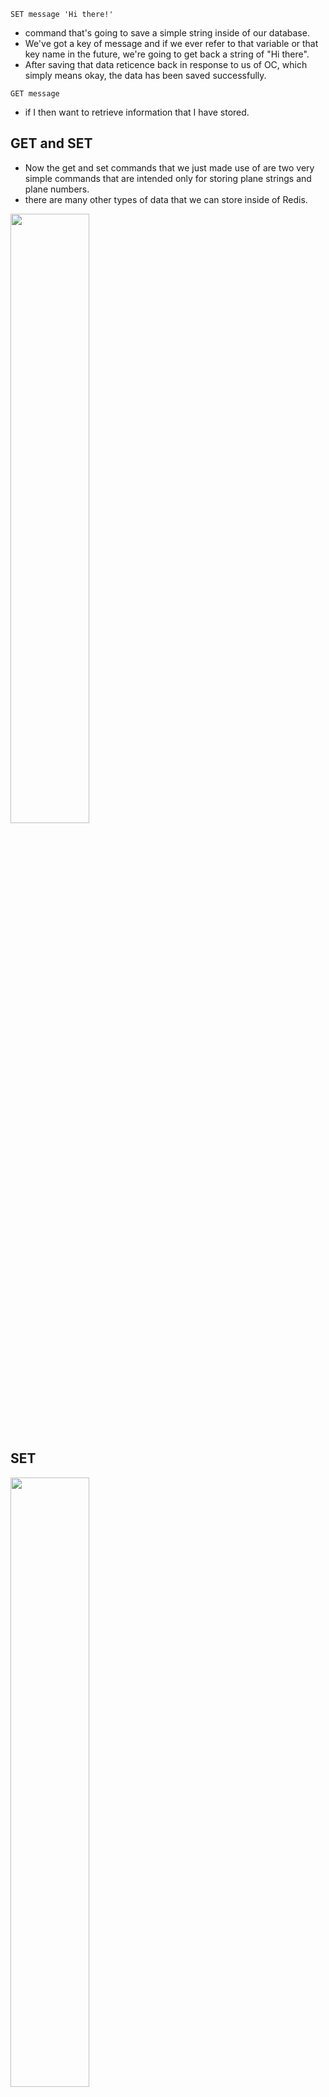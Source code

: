 `SET message 'Hi there!'`

- command that's going to save a simple string inside of our database.
- We've got a key of message and if we ever refer to that variable or that key name in the future, we're going to get back a string of "Hi there".
- After saving that data reticence back in response to us of OC, which simply means okay, the data has been saved successfully.

`GET message`

- if I then want to retrieve information that I have stored.

## GET and SET

- Now the get and set commands that we just made use of are two very simple commands that are intended only for storing plane strings and plane numbers.
- there are many other types of data that we can store inside of Redis.

[<img src="./pictures/data_types_redis.png" width="50%"/>](./pictures/data_types_redis.png)

## SET

[<img src="./pictures/set_command.png" width="50%"/>](./pictures/set_command.png)

`SET color red`

- returns ok

`SET color red`
`SET color green GET`

- returns last value red

[<img src="./pictures/set_xx.png" width="50%"/>](./pictures/set_xx.png)

`SET asdf 'sdfsfd ghjk' XX`

- returns null because `XX` means set this value only if the key already exists.

[<img src="./pictures/set_nx.png" width="50%"/>](./pictures/set_nx.png)

`SET color blue NX`

- returns null because `NX` means set this value only if the key doesn't already exists.

`SET color red EX 2`
`GET color`

- color key will expire in 2 seconds so if get within 2 seconds we will get the value

`GET color`

- If we get after 2 seconds then we will get null value.

- We just made use of the option EX. PX allows you to designate how long to wait in milliseconds. EXAT and PXAT allow to specify a date time. KEEPTTL means keep any expiration that has already been applied to this key.

- Redis was originally designed as a caching server. That means that it's going to keep around some amount of data for some period of time and then eventually just plain get rid of it when it's not needed anymore.

# News API redis example

[<img src="./pictures/news-api-redis-example.png" width="50%"/>](./pictures/news-api-redis-example.png)

- Well, assume that we get some request in for news headlines and we want to respond to this request as fast as we possibly can. So our API might decide to first see if the latest headlines are stored inside of Redis at this point. If No data inside of your whatsoever. As soon as the API sees that no data is available inside of Redis, it might fall back as a second choice to trying to get some data out of our traditional database, which in general is probably going to be much slower than using Redis.

- The API is going to get a copy of those latest headlines and send them back in response to whoever made that original request Simultaneously it might also store a copy of the latest headlines inside of Redis. When another request comes in for news headlines, the API might again check to see if the data is available in Redis. The API can take the data right here very, very quickly as it did not have to access the traditional database and immediately sent back a response right away.

- But the downside here is that we might not have anything available for any other part of our application to automatically update the headlines inside of Redis. Remember, Redis, all of its data has to be stored in memory. So we can't always just put all of our headlines in Redis because we might eventually run out of memory. But to get around that problem, we might decide to automatically delete this particular headline after it has not been accessed in any way in some number of seconds or milliseconds, maybe after 10 seconds passed.

# SET and SETEX

[<img src="./pictures/setex_vs_set.png" width="50%"/>](./pictures/setex_vs_set.png)

# SET and SETNX

[<img src="./pictures/set_vs_setnx.png" width="50%"/>](./pictures/set_vs_setnx.png)

# MSET can be used to set multitple key value pairs simultaneously.

`SETEX color 2 red`

`GET color`

- This will return null after 2 seconds

`MSET color red model toyota`
`GET color`
`GET model`

[<img src="./pictures/mset.png" width="50%"/>](./pictures/mset.png)

[<img src="./pictures/msetnx.png" width="50%"/>](./pictures/msetnx.png)

# MGET

[<img src="./pictures/msetnx.png" width="50%"/>](./pictures/mget.png)

# DEL

[<img src="./pictures/del.png" width="50%"/>](./pictures/del.png)

`DEL color`
`GET color`

- This will return null.

# GETRANGE

[<img src="./pictures/get_range.png" width="50%"/>](./pictures/get_range.png)

`GETRANGE model 0 2`

# SETRANGE

[<img src="./pictures/setrange.png" width="50%"/>](./pictures/setrange.png)

`GET model`

- This will return Toyota.

`SETRANGE model 2 blue`
`GET model`

- This will return toblue

# number commands

[<img src="./pictures/number_commands.png" width="50%"/>](./pictures/number_commands.png)

[<img src="./pictures/numbers_redis.png" width="50%"/>](./pictures/numbers_redis.png)

- Internally, Redis is going to store that number as a string of 20. That's a string right there inside of Redis. It is understood to be a string. When we try to retrieve that value. So if we do a get age registers going to send back to us a string containing the number 20. And so inside of our app server, we have to take that string. We have to pass it to turn it into a plane number.

[<img src="./pictures/incr_decr.png" width="50%"/>](./pictures/incr_decr.png)

`SET age 20`

`DECR age`
`GET age`

`INCR age`
`GET age`

[<img src="./pictures/incrby_decrby.png" width="50%"/>](./pictures/incrby_decrby.png)

`INCRBY age 20`
`GET age`

`DECRBY age 5`
`GET age`

[<img src="./pictures/incrbyfloat.png" width="50%"/>](./pictures/incrbyfloat.png)

[<img src="./pictures/incrbyfloat_negative.png" width="50%"/>](./pictures/incrbyfloat_negative.png)

`INCRBYFLOAT age -3.33 `

# Redis is synchronous

- Redis is synchronous and single threaded in nature. That means that even if a tremendous number of commands are coming in at exactly the same time, like the same microsecond, it doesn't make a difference to Redis. Redis only processes one command at a time in the order that they are received.

[<img src="./pictures/redis_issue.png" width="50%"/>](./pictures/redis_issue.png)

[<img src="./pictures/redis_synchronous_solution.png" width="50%"/>](./pictures/redis_synchronous_solution.png)

[<img src="./pictures/redis_synchronous.png" width="50%"/>](./pictures/redis_synchronous.png)

# Quotes

`SET news "Today's Headline" PX 3000`

